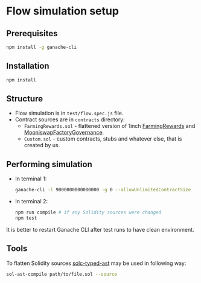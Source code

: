 # Flow simulation setup

## Prerequisites
```bash
npm install -g ganache-cli
```

## Installation
```bash
npm install
```

## Structure
- Flow simulation is in `test/flow.spec.js` file.
- Contract sources are in `contracts` directory:
  - `FarmingRewards.sol` - flattened version of 1inch [FarmingRewards](https://github.com/1inch/liquidity-protocol/blob/master/contracts/inch/farming/FarmingRewards.sol) and [MooniswapFactoryGovernance](https://github.com/1inch/liquidity-protocol/blob/master/contracts/governance/MooniswapFactoryGovernance.sol).
  - `Custom.sol` - custom contracts, stubs and whatever else, that is created by us.

## Performing simulation
- In terminal 1:
  ```bash
  ganache-cli -l 9000000000000000 -g 0 --allowUnlimitedContractSize
  ```
- In terminal 2:
  ```bash
  npm run compile # if any Solidity sources were changed
  npm test
  ```

It is better to restart Ganache CLI after test runs to have clean environment.

## Tools
To flatten Solidity sources [solc-typed-ast](https://github.com/ConsenSys/solc-typed-ast/) may be used in following way:
```bash
sol-ast-compile path/to/file.sol --source
```
